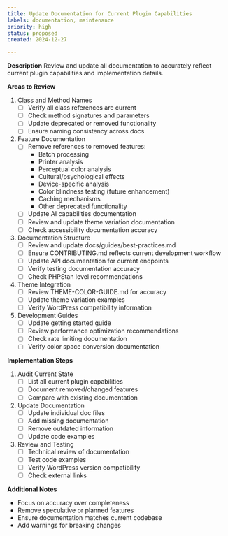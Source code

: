```yaml
---
title: Update Documentation for Current Plugin Capabilities
labels: documentation, maintenance
priority: high
status: proposed
created: 2024-12-27

---
```


**Description**
Review and update all documentation to accurately reflect current plugin capabilities and implementation details.

**Areas to Review**

1. Class and Method Names
   - [ ] Verify all class references are current
   - [ ] Check method signatures and parameters
   - [ ] Update deprecated or removed functionality
   - [ ] Ensure naming consistency across docs

2. Feature Documentation
   - [ ] Remove references to removed features:
     - Batch processing
     - Printer analysis
     - Perceptual color analysis
     - Cultural/psychological effects
     - Device-specific analysis
     - Color blindness testing (future enhancement)
     - Caching mechanisms
     - Other deprecated functionality
   - [ ] Update AI capabilities documentation
   - [ ] Review and update theme variation documentation
   - [ ] Check accessibility documentation accuracy

3. Documentation Structure
   - [ ] Review and update docs/guides/best-practices.md
   - [ ] Ensure CONTRIBUTING.md reflects current development workflow
   - [ ] Update API documentation for current endpoints
   - [ ] Verify testing documentation accuracy
   - [ ] Check PHPStan level recommendations

4. Theme Integration
   - [ ] Review THEME-COLOR-GUIDE.md for accuracy
   - [ ] Update theme variation examples
   - [ ] Verify WordPress compatibility information

5. Development Guides
   - [ ] Update getting started guide
   - [ ] Review performance optimization recommendations
   - [ ] Check rate limiting documentation
   - [ ] Verify color space conversion documentation

**Implementation Steps**

1. Audit Current State
   - [ ] List all current plugin capabilities
   - [ ] Document removed/changed features
   - [ ] Compare with existing documentation

2. Update Documentation
   - [ ] Update individual doc files
   - [ ] Add missing documentation
   - [ ] Remove outdated information
   - [ ] Update code examples

3. Review and Testing
   - [ ] Technical review of documentation
   - [ ] Test code examples
   - [ ] Verify WordPress version compatibility
   - [ ] Check external links

**Additional Notes**
- Focus on accuracy over completeness
- Remove speculative or planned features
- Ensure documentation matches current codebase
- Add warnings for breaking changes
